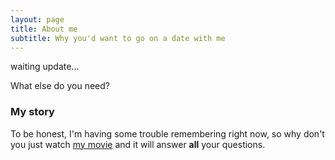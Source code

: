 ```yaml
---
layout: page
title: About me
subtitle: Why you'd want to go on a date with me
---
```

waiting update...

What else do you need?

### My story

To be honest, I'm having some trouble remembering right now, so why don't you just watch [my movie](https://en.wikipedia.org/wiki/The_Princess_Bride_%28film%29) and it will answer **all** your questions.
